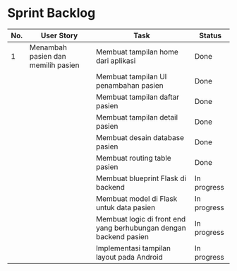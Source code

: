 
# Sprint Backlog
| No. | User Story                         | Task                                                              | Status      |
|-----|------------------------------------|-------------------------------------------------------------------|-------------|
| 1   | Menambah pasien dan memilih pasien | Membuat tampilan home dari aplikasi                               | Done        |
|     |                                    | Membuat tampilan UI penambahan pasien                             | Done        |
|     |                                    | Membuat tampilan daftar pasien                                    | Done        |
|     |                                    | Membuat tampilan detail pasien                                    | Done        |
|     |                                    | Membuat desain database pasien                                    | Done        |
|     |                                    | Membuat routing table pasien                                      | Done        |
|     |                                    | Membuat blueprint Flask di backend                                | In progress |
|     |                                    | Membuat model di Flask untuk data pasien                          | In progress |
|     |                                    | Membuat logic di front end yang berhubungan dengan backend pasien | In progress |
|     |                                    | Implementasi tampilan layout pada Android                         | In progress |

